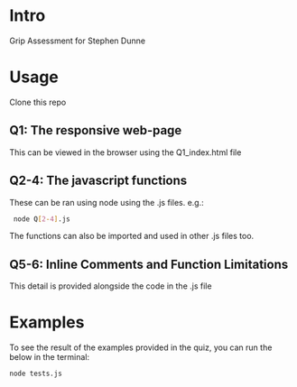 # Intro
Grip Assessment for Stephen Dunne

# Usage
Clone this repo

## Q1: The responsive web-page
This can be viewed in the browser using the Q1_index.html file

## Q2-4: The javascript functions
These can be ran using node using the .js files. e.g.:
```bash
 node Q[2-4].js
```
The functions can also be imported and used in other .js files too.

## Q5-6: Inline Comments and Function Limitations
This detail is provided alongside the code in the .js file

# Examples
To see the result of the examples provided in the quiz, you can run the below in the terminal:
```bash
node tests.js
```